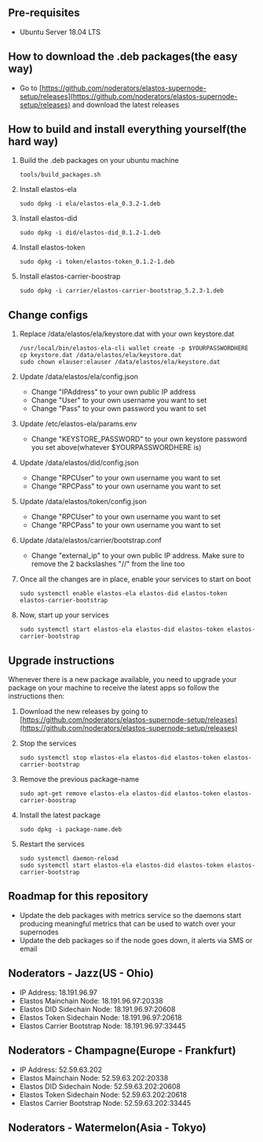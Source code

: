 ## Pre-requisites
- Ubuntu Server 18.04 LTS

## How to download the .deb packages(the easy way)

- Go to [https://github.com/noderators/elastos-supernode-setup/releases](https://github.com/noderators/elastos-supernode-setup/releases) and download the latest releases

## How to build and install everything yourself(the hard way)
1. Build the .deb packages on your ubuntu machine
    ```
    tools/build_packages.sh
    ```

2. Install elastos-ela
    ```
    sudo dpkg -i ela/elastos-ela_0.3.2-1.deb
    ```

3. Install elastos-did
    ```
    sudo dpkg -i did/elastos-did_0.1.2-1.deb
    ```

4. Install elastos-token
    ```
    sudo dpkg -i token/elastos-token_0.1.2-1.deb
    ```

5. Install elastos-carrier-boostrap
    ```
    sudo dpkg -i carrier/elastos-carrier-bootstrap_5.2.3-1.deb
    ```

## Change configs
1. Replace /data/elastos/ela/keystore.dat with your own keystore.dat
    ```
    /usr/local/bin/elastos-ela-cli wallet create -p $YOURPASSWORDHERE
    cp keystore.dat /data/elastos/ela/keystore.dat
    sudo chown elauser:elauser /data/elastos/ela/keystore.dat
    ```

2. Update /data/elastos/ela/config.json
    - Change "IPAddress" to your own public IP address
    - Change "User" to your own username you want to set
    - Change "Pass" to your own password you want to set
3. Update /etc/elastos-ela/params.env
    - Change "KEYSTORE_PASSWORD" to your own keystore password you set above(whatever $YOURPASSWORDHERE is)
3. Update /data/elastos/did/config.json
    - Change "RPCUser" to your own username you want to set
    - Change "RPCPass" to your own username you want to set
4. Update /data/elastos/token/config.json
    - Change "RPCUser" to your own username you want to set
    - Change "RPCPass" to your own username you want to set
5. Update /data/elastos/carrier/bootstrap.conf
    - Change "external_ip" to your own public IP address. Make sure to remove the 2 backslashes "//" from the line too
6. Once all the changes are in place, enable your services to start on boot
    ```
    sudo systemctl enable elastos-ela elastos-did elastos-token elastos-carrier-bootstrap
    ```
7. Now, start up your services
    ```
    sudo systemctl start elastos-ela elastos-did elastos-token elastos-carrier-bootstrap
    ```

## Upgrade instructions
Whenever there is a new package available, you need to upgrade your package on your machine to receive the latest apps so follow the instructions then:

1. Download the new releases by going to [https://github.com/noderators/elastos-supernode-setup/releases](https://github.com/noderators/elastos-supernode-setup/releases)

2. Stop the services
    ```
    sudo systemctl stop elastos-ela elastos-did elastos-token elastos-carrier-bootstrap
    ```
3. Remove the previous package-name 
    ```
    sudo apt-get remove elastos-ela elastos-did elastos-token elastos-carrier-boostrap
    ```
4. Install the latest package
    ```
    sudo dpkg -i package-name.deb
    ```
5. Restart the services
    ```
    sudo systemctl daemon-reload
    sudo systemctl start elastos-ela elastos-did elastos-token elastos-carrier-bootstrap
    ```

## Roadmap for this repository
- Update the deb packages with metrics service so the daemons start producing meaningful metrics that can be used to watch over your supernodes 
- Update the deb packages so if the node goes down, it alerts via SMS or email

## Noderators - Jazz(US - Ohio)
- IP Address: 18.191.96.97
- Elastos Mainchain Node: 18.191.96.97:20338
- Elastos DID Sidechain Node: 18.191.96.97:20608
- Elastos Token Sidechain Node: 18.191.96.97:20618
- Elastos Carrier Bootstrap Node: 18.191.96.97:33445

## Noderators - Champagne(Europe - Frankfurt)
- IP Address: 52.59.63.202
- Elastos Mainchain Node: 52.59.63.202:20338
- Elastos DID Sidechain Node: 52.59.63.202:20608
- Elastos Token Sidechain Node: 52.59.63.202:20618
- Elastos Carrier Bootstrap Node: 52.59.63.202:33445

## Noderators - Watermelon(Asia - Tokyo)
